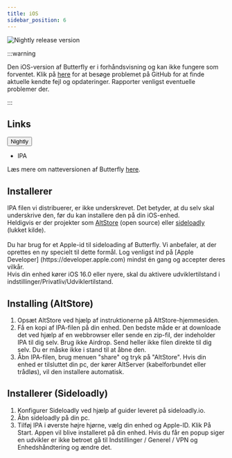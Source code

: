 ```yaml
---
title: iOS
sidebar_position: 6
---
```


![Nightly release version](https://img.shields.io/badge/dynamic/yaml?color=f7d28c\&label=Nightly\&query=%24.version\&url=https%3A%2F%2Fraw.githubusercontent.com%2FLinwoodDev%2Fbutterfly%2Fnightly%2Fapp%2Fpubspec.yaml\&style=for-the-badge)

:::warning

Den iOS-version af Butterfly er i forhåndsvisning og kan ikke fungere som forventet.
Klik på [here](https://github.com/LinwoodDev/Butterfly/issues/244) for at besøge problemet på GitHub for at finde aktuelle kendte fejl og opdateringer. Rapporter venligst eventuelle problemer der.

:::

## Links

<div className="dropdown dropdown--hoverable margin--sm">
  <button className="button button--outline button--danger button--lg">Nightly</button>
  <ul className="dropdown__menu">
    <li>
      <DownloadButton className="dropdown__link" href="https://github.com/LinwoodDev/butterfly/releases/download/nightly/linwood-butterfly-ios.ipa">
        IPA
      </DownloadButton>
    </li>
  </ul>
</div>

Læs mere om natteversionen af Butterfly [here](/nighly).

## Installerer

IPA filen vi distribuerer, er ikke underskrevet. Det betyder, at du selv skal underskrive den, før du kan installere den på din iOS-enhed. \
Heldigvis er der projekter som [AltStore](https://altstore.io) (open source) eller [sideloadly](https://sideloadly.io) (lukket kilde). \
\
Du har brug for et Apple-id til sideloading af Butterfly. Vi anbefaler, at der oprettes en ny specielt til dette formål. Log venligst ind på [Apple Developer] (https\://developer.apple.com) mindst én gang og accepter deres vilkår.
\
Hvis din enhed kører iOS 16.0 eller nyere, skal du aktivere udviklertilstand i indstillinger/Privatliv/Udviklertilstand.

## Installing (AltStore)

1. Opsæt AltStore ved hjælp af instruktionerne på AltStore-hjemmesiden.
2. Få en kopi af IPA-filen på din enhed. Den bedste måde er at downloade det ved hjælp af en webbrowser eller sende en zip-fil, der indeholder IPA til dig selv. Brug ikke Airdrop. Send heller ikke filen direkte til dig selv. Du er måske ikke i stand til at åbne den.
3. Åbn IPA-filen, brug menuen "share" og tryk på "AltStore". Hvis din enhed er tilsluttet din pc, der kører AltServer (kabelforbundet eller trådløs), vil den installere automatisk.

## Installerer (Sideloadly)

1. Konfigurer Sideloadly ved hjælp af guider leveret på sideloadly.io.
2. Åbn sideloadly på din pc.
3. Tilføj IPA i øverste højre hjørne, vælg din enhed og Apple-ID. Klik På Start. Appen vil blive installeret på din enhed.
   Hvis du får en popup siger en udvikler er ikke betroet gå til Indstillinger / Generel / VPN og Enhedshåndtering og ændre det.
